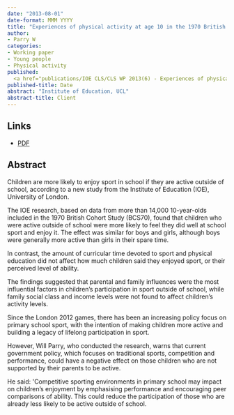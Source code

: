 ```yaml
---
date: "2013-08-01"
date-format: MMM YYYY
title: "Experiences of physical activity at age 10 in the 1970 British Cohort Study"
author:
- Parry W
categories:
- Working paper
- Young people
- Physical activity
published:
  <a href="publications/IOE CLS/CLS WP 2013(6) - Experiences of physical activity at age 10 in BCS70.pdf" target="_blank">PDF</a>
published-title: Date
abstract: "Institute of Education, UCL"
abstract-title: Client
---
```


## Links

* <a href="publications/IOE CLS/CLS WP 2013(6) - Experiences of physical activity at age 10 in BCS70.pdf" target="_blank">PDF</a>

## Abstract

Children are more likely to enjoy sport in school if they are active outside of school, according to a new study from the Institute of Education (IOE), University of London.

The IOE research, based on data from more than 14,000 10-year-olds included in the 1970 British Cohort Study (BCS70), found that children who were active outside of school were more likely to feel they did well at school sport and enjoy it. The effect was similar for boys and girls, although boys were generally more active than girls in their spare time.

In contrast, the amount of curricular time devoted to sport and physical education did not affect how much children said they enjoyed sport, or their perceived level of ability.

The findings suggested that parental and family influences were the most influential factors in children’s participation in sport outside of school, while family social class and income levels were not found to affect children’s activity levels.

Since the London 2012 games, there has been an increasing policy focus on primary school sport, with the intention of making children more active and building  a legacy of lifelong participation in sport.

However, Will Parry, who conducted the research, warns that current government policy, which focuses on traditional sports, competition and performance, could have a negative effect on those children who are not supported by their parents to be active.

He said: 'Competitive sporting environments in primary school may impact on children’s enjoyment by emphasising performance and encouraging peer comparisons of ability. This could reduce the participation of those who are already less likely to be active outside of school.
